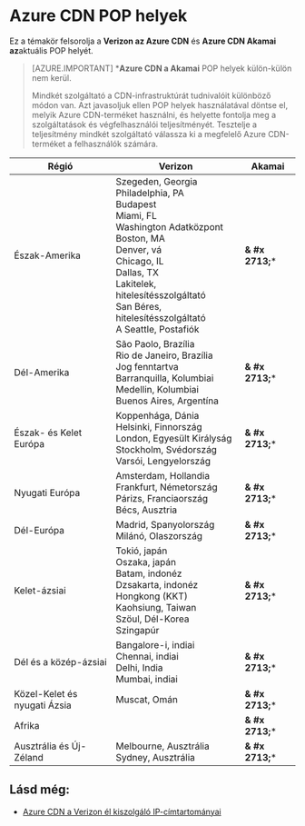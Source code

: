 <properties
    pageTitle="Azure CDN POP helyek |} Microsoft Azure"
    description="Ez a témakör felsorolja az Azure CDN POP helyeket."
    services="cdn"
    documentationCenter=""
    authors="camsoper"
    manager="erikre"
    editor=""/>

<tags
    ms.service="cdn"
    ms.workload="media"
    ms.tgt_pltfrm="na"
    ms.devlang="na"
    ms.topic="article"
    ms.date="07/29/2016"
    ms.author="casoper"/>


# <a name="azure-cdn-pop-locations"></a>Azure CDN POP helyek

Ez a témakör felsorolja a **Verizon az Azure CDN** és **Azure CDN Akamai az**aktuális POP helyét.

>[AZURE.IMPORTANT] \***Azure CDN a Akamai** POP helyek külön-külön nem kerül.  
>
>Mindkét szolgáltató a CDN-infrastruktúrát tudnivalóit különböző módon van.  Azt javasoljuk ellen POP helyek használatával döntse el, melyik Azure CDN-terméket használni, és helyette fontolja meg a szolgáltatások és végfelhasználói teljesítményét.  Tesztelje a teljesítmény mindkét szolgáltató válassza ki a megfelelő Azure CDN-terméket a felhasználók számára. 
 
| Régió | Verizon | Akamai |
|--------|---------|--------|
| Észak-Amerika | Szegeden, Georgia<br />Philadelphia, PA<br />Budapest<br />Miami, FL<br />Washington Adatközpont<br />Boston, MA<br />Denver, vá<br />Chicago, IL<br />Dallas, TX<br />Lakitelek, hitelesítésszolgáltató<br />San Béres, hitelesítésszolgáltató<br />A Seattle, Postafiók | **& #x 2713;**\* |
| Dél-Amerika | São Paolo, Brazília<br />Rio de Janeiro, Brazília<br />Jog fenntartva<br />Barranquilla, Kolumbiai<br />Medellin, Kolumbiai<br/>Buenos Aires, Argentína| **& #x 2713;**\* | 
| Észak- és Kelet Európa| Koppenhága, Dánia<br />Helsinki, Finnország<br />London, Egyesült Királyság<br />Stockholm, Svédország<br />Varsói, Lengyelország | **& #x 2713;**\* |
| Nyugati Európa | Amsterdam, Hollandia<br />Frankfurt, Németország<br />Párizs, Franciaország<br />Bécs, Ausztria | **& #x 2713;**\* |
| Dél-Európa | Madrid, Spanyolország<br />Milánó, Olaszország | **& #x 2713;**\* |
| Kelet-ázsiai | Tokió, japán<br />Oszaka, japán<br />Batam, indonéz<br />Dzsakarta, indonéz<br />Hongkong (KKT)<br />Kaohsiung, Taiwan<br />Szöul, Dél-Korea<br />Szingapúr| **& #x 2713;**\* |
| Dél és a közép-ázsiai | Bangalore-i, indiai<br />Chennai, indiai<br />Delhi, India<br />Mumbai, indiai | **& #x 2713;**\* |
| Közel-Kelet és nyugati Ázsia | Muscat, Omán | **& #x 2713;**\* |
| Afrika | | **& #x 2713;**\* |
| Ausztrália és Új-Zéland | Melbourne, Ausztrália<br />Sydney, Ausztrália | **& #x 2713;**\* |

## <a name="see-also"></a>Lásd még:
* [Azure CDN a Verizon él kiszolgáló IP-címtartományai](https://msdn.microsoft.com/library/mt757330.aspx)
